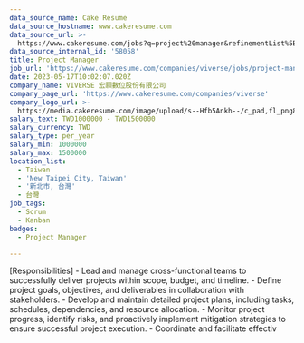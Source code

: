 ```yaml
---
data_source_name: Cake Resume
data_source_hostname: www.cakeresume.com
data_source_url: >-
  https://www.cakeresume.com/jobs?q=project%20manager&refinementList%5Blang_name%5D%5B0%5D=English&refinementList%5Bsalary_type%5D=per_year&range%5Bsalary_range%5D%5Bmin%5D=1000000&page=2
data_source_internal_id: '58058'
title: Project Manager
job_url: 'https://www.cakeresume.com/companies/viverse/jobs/project-manager-e890e5'
date: 2023-05-17T10:02:07.020Z
company_name: VIVERSE 宏願數位股份有限公司
company_page_url: 'https://www.cakeresume.com/companies/viverse'
company_logo_url: >-
  https://media.cakeresume.com/image/upload/s--Hfb5Ankh--/c_pad,fl_png8,h_200,w_200/v1658906546/p2ruzcprxlhab4ckdnlj.png
salary_text: TWD1000000 - TWD1500000
salary_currency: TWD
salary_type: per_year
salary_min: 1000000
salary_max: 1500000
location_list:
  - Taiwan
  - 'New Taipei City, Taiwan'
  - '新北市, 台灣'
  - 台灣
job_tags:
  - Scrum
  - Kanban
badges:
  - Project Manager

---
```


[Responsibilities] - Lead and manage cross-functional teams to successfully deliver projects within scope, budget, and timeline. - Define project goals, objectives, and deliverables in collaboration with stakeholders. - Develop and maintain detailed project plans, including tasks, schedules, dependencies, and resource allocation. - Monitor project progress, identify risks, and proactively implement mitigation strategies to ensure successful project execution. - Coordinate and facilitate effectiv